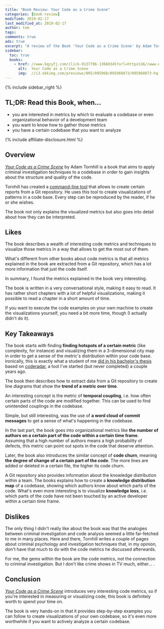 ```yaml
---
title: "Book Review: Your Code as a Crime Scene"
categories: [book-review]
modified: 2019-02-17
last_modified_at: 2019-02-17
author: tom
tags: 
comments: true
ads: true
excerpt: "A review of the Book 'Your Code as a Crime Scene' by Adam Tornhill."
sidebar:
  toc: true
  books:
    - href: //www.kqzyfj.com/click-9137796-13660345?url=https%3A//www.ebooks.com/cj.asp%3FIID%3D95960873%26fc%3DUS&cjsku=95960873
      alt:  Your Code as a Crime Scene
      img:  //i3.ebkimg.com/previews/095/095960/095960873/095960873-hq-168-80.jpg
---
```


{% include sidebar_right %}

## TL;DR: Read this Book, when...

* you are interested in metrics by which to evaluate a codebase or even organizational
  behavior of a development team
* you want to know how to gather those metrics
* you have a certain codebase that you want to analyze

{% include affiliate-disclosure.html %}

## Overview

<a href="https://www.kqzyfj.com/click-9137796-13660345?url=https%3A//www.ebooks.com/cj.asp%3FIID%3D95960873%26fc%3DUS&cjsku=95960873" rel="nofollow">*Your Code as a Crime Scene*</a> by Adam Tornhill 
is a book 
that aims to apply 
criminal investigation techniques to a codebase in order to gain insights about the structure and 
quality of the code. 

Tornhill has created a [command-line tool](https://github.com/adamtornhill/code-maat)
that allows to create certain reports from a Git repository. He uses this tool 
to create visualizations of patterns in a code base. Every step can be reproduced
by the reader, if he or she wishes.

The book not only explains the visualized metrics but also goes into detail about
how they can be interpreted. 

## Likes

The book describes a wealth of interesting code metrics and techniques to
visualize those metrics in a way that allows to get the most out of them.

What's different from other books about code metrics is that all metrics explained 
in the book are extracted from a Git repository,
which has a lot more information that just the code itself.

In summary, I found the metrics explained in the book very interesting.

The book is written in a very conversational style, making it easy to read.
It has rather short chapters with a lot of helpful visualizations, making it possible to read a 
chapter in a short amount of time. 

If you want to execute the code examples on your own machine
to create the visualizations yourself, you need a bit more time, though (I actually didn't do it).

## Key Takeaways

The book starts with finding **finding hotspots of a certain metric** (like complexity, for 
instance)
and visualizing them in a 3-dimensional city map in order to get a sense of
the metric's distribution within your code base. Ironically, this is exactly what
a student of me [did in his bachelor's thesis](https://github.com/pschild/CodeRadarVisualization)
based on [coderadar](https://github.com/reflectoring/coderadar), 
a tool I've started (but never completed) a couple years ago.

The book then describes how to extract data from a Git repository to create 
line diagrams that show the **trend of a metric over time**.

An interesting concept is the metric of **temporal coupling**, i.e. how often certain
parts of the code are modified together. This can be used to find unintended
couplings in the codebase.

Simple, but still interesting, was the use of **a word cloud of commit messages**
to get a sense of what's happening in the codebase. 

In the last part, the book goes into organizational metrics like **the number of authors
on a certain part of the code within a certain time frame**. Assuming that a high
number of authors means a high probability of defects, this metric can point out
spots in the code that deserve attention.

Later, the book also introduces the similar concept of **code churn**, meaning **the degree of
change of a certain part of the code**. The more lines are added or deleted in a certain
file, the higher its code churn. 

A Git repository also provides information about the knowledge distribution within
a team. The books explains how to create a **knowledge distribution map** of a codebase,
showing which authors know about which parts of the code. What's even more interesting
is to visualize **knowledge loss**, i.e. which parts of the code have not been
touched by an active developer within a certain time frame.

## Dislikes

The only thing I didn't really like about the book was that the analogies between
criminal investigation and code analysis seemed a little far-fetched to me in many places. 
Here and there, Tornhill writes a couple of pages about criminal psychology and
investigation techniques that, in my opinion, don't have that much to do with 
the code metrics he discussed afterwards. 

For me, the gems within the book are the code metrics, not the connection to
criminal investigation. But I don't like crime shows in TV much, either... . 
       
## Conclusion

<a href="https://www.kqzyfj.com/click-9137796-13660345?url=https%3A//www.ebooks.com/cj.asp%3FIID%3D95960873%26fc%3DUS&cjsku=95960873" rel="nofollow">*Your Code as a Crime Scene*</a> introduces very interesting code metrics, so if
you're interested in measuring or visualizing code, this book is definitely
worth to spend your time on.

The book is very hands-on in that it provides step-by-step examples you can
follow to create visualizations of your own codebase, so it's even more
worthwhile if you want to actively analyze a certain codebase. 
